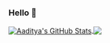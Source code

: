 ### Hello 👋

<a href="https://github.com/knowyourenemy?tab=repositories">
  <img align="center" src="https://github-readme-stats-sigma-five.vercel.app/api?username=knowyourenemy&show_icons=true&line_height=27&count_private=true&title_color=7C4DFF&text_color=ffffff&icon_color=2196F3&bg_color=030614&theme=synthwave&hide_border=true" alt="Aaditya's GitHub Stats" />
</a>


<a href="https://github.com/knowyourenemy?tab=repositories">
  <img align="center" src="https://github-readme-stats-sigma-five.vercel.app/api/top-langs/?username=knowyourenemy&hide=css,html&title_color=7C4DFF&text_color=ffffff&bg_color=030614&langs_count=2&hide_border=true" />
</a>

